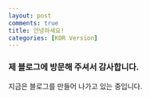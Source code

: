 ```yaml
---
layout: post
comments: true
title: 안녕하세요!
categories: [KOR Version]
---
```


### 제 블로그에 방문해 주셔서 감사합니다.  

지금은 블로그를 만들어 나가고 있는 중입니다. 
